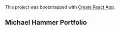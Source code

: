 This project was bootstrapped with [Create React App](https://github.com/facebook/create-react-app).

## Michael Hammer Portfolio
